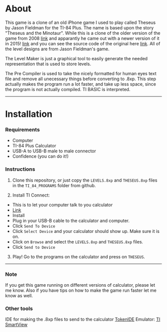 # About
This game is a clone of an old iPhone game I used to play called Theseus by Jason Fieldman for the TI-84 Plus. The name is based upon the story "Theseus and the Minotaur". While this is a clone of the older version of the game from 2008 [link](https://www.fieldman.org/theseus) and apparantly he came out with a newer version of it in 2015! [link](https://www.fieldman.org/theseus-plus) and you can see the source code of the original here [link](https://github.com/jmfieldman/Theseus). All of the level designs are from Jason Fieldman's game.


The Level Maker is just a graphical tool to easily generate the needed representation that is used to store levels.


The Pre Compiler is used to take the nicely formatted for human eyes text file and remove all unecessary things before converting to .8xp.
This step actually makes the program run a lot faster, and take up less space, since the program is not actually compiled. TI BASIC is interpreted.

---
# Installation

### Requirements
- Computer
- TI-84 Plus Calculator
- USB-A to USB-B male to male connector
- Confidence (you can do it!)

### Instructions

1. Clone this repository, or just copy the `LEVELS.8xp` and `THESEUS.8xp` files in the `TI_84_PROGRAMS` folder from github.

2. Install TI Connect:
  - This is to let your computer talk to you calculator
  - [Link](https://education.ti.com/en/software/details/en/B59F6C83468C4574ABFEE93D2BC3F807/swticonnectsoftware)
  - Install
  - Plug in your USB-B cable to the calculator and computer.
  - Click `Send To Device`
  - Click `Select Device` and your calculator should show up. Make sure it is on.
  - Click on `Browse` and select the `LEVELS.8xp` and `THESEUS.8xp` files.
  - Click `Send to Device`

3. Play! Go to the programs on the calculator and press on `THESEUS`.

---

### Note
If you get this game running on different versions of calculator, please let me know. Also if you have tips on how to make the game run faster let me know as well.


### Other tools
IDE for making the .8xp files to send to the calculator [TokenIDE](http://merthsoft.com/Tokens.zip)
Emulator: [TI SmartView](https://education.ti.com/en/software/details/en/FFEA90EE7F9B4C24A6EC427622C77D09/sda-ti-smartview-ti-84-plus)